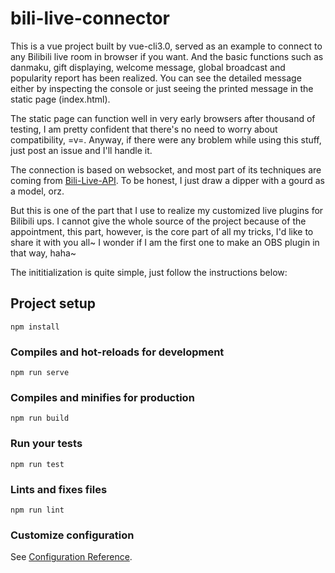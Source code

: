 # bili-live-connector

This is a vue project built by vue-cli3.0, served as an example to connect to any Bilibili live room in browser if you want. And the basic functions such as danmaku, gift displaying, welcome message, global broadcast and popularity report has been realized. You can see the detailed message either by inspecting the console or just seeing the printed message in the static page (index.html).

The static page can function well in very early browsers after thousand of testing, I am pretty confident that there's no need to worry about compatibility, =v=. Anyway, if there were any broblem while using this stuff, just post an issue and I'll handle it.

The connection is based on websocket, and most part of its techniques are coming from  [Bili-Live-API](https://github.com/lovelyyoshino/Bilibili-Live-API). To be honest, I just draw a dipper with a gourd as a model, orz.

But this is one of the part that I use to realize my customized live plugins for Bilibili ups. I cannot give the whole source of the project because of the appointment, this part, however, is the core part of all my tricks, I'd like to share it with you all~ I wonder if I am the first one to make an OBS plugin in that way, haha~

The inititialization is quite simple, just follow the instructions below: 

## Project setup

```
npm install
```

### Compiles and hot-reloads for development
```
npm run serve
```

### Compiles and minifies for production
```
npm run build
```

### Run your tests
```
npm run test
```

### Lints and fixes files
```
npm run lint
```

### Customize configuration
See [Configuration Reference](https://cli.vuejs.org/config/).